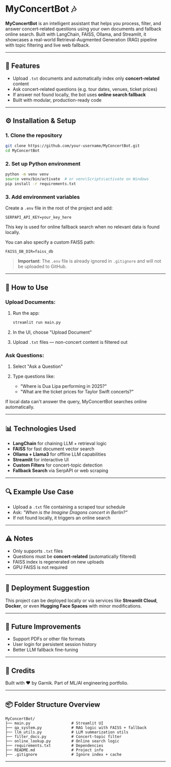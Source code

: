 # MyConcertBot 🎶

**MyConcertBot** is an intelligent assistant that helps you process, filter, and answer concert-related questions using your own documents and fallback online search. Built with LangChain, FAISS, Ollama, and Streamlit, it showcases a real-world Retrieval-Augmented Generation (RAG) pipeline with topic filtering and live web fallback.

---

## 🚀 Features

* Upload `.txt` documents and automatically index only **concert-related** content
* Ask concert-related questions (e.g. tour dates, venues, ticket prices)
* If answer not found locally, the bot uses **online search fallback**
* Built with modular, production-ready code

---

## ⚙️ Installation & Setup

### 1. Clone the repository

```bash
git clone https://github.com/your-username/MyConcertBot.git
cd MyConcertBot
```

### 2. Set up Python environment

```bash
python -m venv venv
source venv/bin/activate  # or venv\Scripts\activate on Windows
pip install -r requirements.txt
```

### 3. Add environment variables

Create a `.env` file in the root of the project and add:

```env
SERPAPI_API_KEY=your_key_here
```

This key is used for online fallback search when no relevant data is found locally.

You can also specify a custom FAISS path:

```env
FAISS_DB_DIR=faiss_db
```

> **Important**: The `.env` file is already ignored in `.gitignore` and will not be uploaded to GitHub.

---

## 📂 How to Use

### Upload Documents:

1. Run the app:

   ```bash
   streamlit run main.py
   ```
2. In the UI, choose "Upload Document"
3. Upload `.txt` files — non-concert content is filtered out

### Ask Questions:

1. Select "Ask a Question"
2. Type questions like:

   * "Where is Dua Lipa performing in 2025?"
   * "What are the ticket prices for Taylor Swift concerts?"

If local data can't answer the query, MyConcertBot searches online automatically.

---

## 📊 Technologies Used

* **LangChain** for chaining LLM + retrieval logic
* **FAISS** for fast document vector search
* **Ollama + Llama3** for offline LLM capabilities
* **Streamlit** for interactive UI
* **Custom Filters** for concert-topic detection
* **Fallback Search** via SerpAPI or web scraping

---

## 🔍 Example Use Case

* Upload a `.txt` file containing a scraped tour schedule
* Ask: *"When is the Imagine Dragons concert in Berlin?"*
* If not found locally, it triggers an online search

---

## ⚠️ Notes

* Only supports `.txt` files
* Questions must be **concert-related** (automatically filtered)
* FAISS index is regenerated on new uploads
* GPU FAISS is not required

---

## 🚜 Deployment Suggestion

This project can be deployed locally or via services like **Streamlit Cloud**, **Docker**, or even **Hugging Face Spaces** with minor modifications.

---

## 🚀 Future Improvements

* Support PDFs or other file formats
* User login for persistent session history
* Better LLM fallback fine-tuning

---

## 💪 Credits

Built with ❤️ by Garnik. Part of ML/AI engineering portfolio.

---

## 📦 Folder Structure Overview

```
MyConcertBot/
├── main.py                  # Streamlit UI
├── qa_system.py             # RAG logic with FAISS + fallback
├── llm_utils.py             # LLM summarization utils
├── filter_docs.py           # Concert-topic filter
├── online_lookup.py         # Online search logic
├── requirements.txt         # Dependencies
├── README.md                # Project info
├── .gitignore               # Ignore index + cache
```

---
